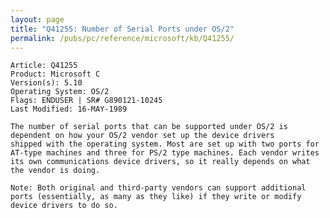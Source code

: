 ```yaml
---
layout: page
title: "Q41255: Number of Serial Ports under OS/2"
permalink: /pubs/pc/reference/microsoft/kb/Q41255/
---
```


	Article: Q41255
	Product: Microsoft C
	Version(s): 5.10
	Operating System: OS/2
	Flags: ENDUSER | SR# G890121-10245
	Last Modified: 16-MAY-1989
	
	The number of serial ports that can be supported under OS/2 is
	dependent on how your OS/2 vendor set up the device drivers
	shipped with the operating system. Most are set up with two ports for
	AT-type machines and three for PS/2 type machines. Each vendor writes
	its own communications device drivers, so it really depends on what
	the vendor is doing.
	
	Note: Both original and third-party vendors can support additional
	ports (essentially, as many as they like) if they write or modify
	device drivers to do so.
